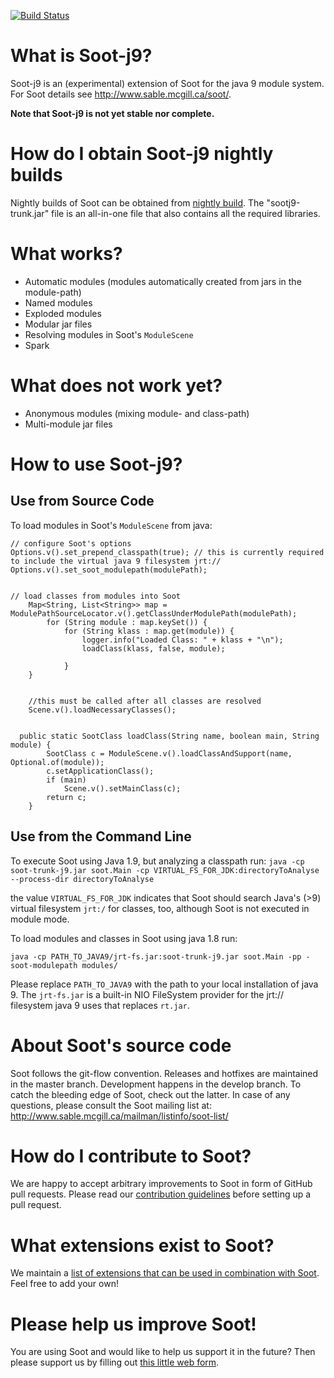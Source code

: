 [![Build Status](http://soot-build.cs.uni-paderborn.de/jenkins/buildStatus/icon?job=soot/soot-build-j9)](http://soot-build.cs.uni-paderborn.de/jenkins/job/soot/job/soot-build-j9/)

# What is Soot-j9?

Soot-j9 is an (experimental) extension of Soot for the java 9 module system.
For Soot details see http://www.sable.mcgill.ca/soot/.



**Note that Soot-j9 is not yet stable nor complete.**

# How do I obtain Soot-j9 nightly builds

Nightly builds of Soot can be obtained from [nightly build](https://soot-build.cs.uni-paderborn.de/nightly/soot/). The "sootj9-trunk.jar" file is an all-in-one file that also contains all the required libraries. 




# What works?

 * Automatic modules (modules automatically created from jars in the module-path)
 * Named modules
 * Exploded modules
 * Modular jar files
 * Resolving modules in Soot's `ModuleScene`
 * Spark

# What does not work yet?
 * Anonymous modules (mixing module- and class-path)
 * Multi-module jar files


# How to use Soot-j9?

## Use from Source Code
To load modules in Soot's `ModuleScene` from java:
```
// configure Soot's options
Options.v().set_prepend_classpath(true); // this is currently required to include the virtual java 9 filesystem jrt://
Options.v().set_soot_modulepath(modulePath);


// load classes from modules into Soot
  	Map<String, List<String>> map = ModulePathSourceLocator.v().getClassUnderModulePath(modulePath);
        for (String module : map.keySet()) {
            for (String klass : map.get(module)) {
                logger.info("Loaded Class: " + klass + "\n");
                loadClass(klass, false, module);

            }
    }


    //this must be called after all classes are resolved
    Scene.v().loadNecessaryClasses();


  public static SootClass loadClass(String name, boolean main, String module) {
        SootClass c = ModuleScene.v().loadClassAndSupport(name, Optional.of(module));
        c.setApplicationClass();
        if (main)
            Scene.v().setMainClass(c);
        return c;
    }

```

## Use from the Command Line
To execute Soot using Java 1.9, but analyzing a classpath run:
`java -cp soot-trunk-j9.jar soot.Main -cp VIRTUAL_FS_FOR_JDK:directoryToAnalyse --process-dir directoryToAnalyse`

the value `VIRTUAL_FS_FOR_JDK` indicates that Soot should search Java's (>9) virtual filesystem `jrt:/` for classes, too, although Soot is not executed in module mode.

To load modules and classes in Soot using java 1.8 run:

` java -cp PATH_TO_JAVA9/jrt-fs.jar:soot-trunk-j9.jar soot.Main -pp -soot-modulepath modules/  `


Please replace `PATH_TO_JAVA9` with the path to your local installation of java 9.
The `jrt-fs.jar` is a built-in NIO FileSystem provider for the jrt:// filesystem java 9 uses that replaces `rt.jar`. 


# About Soot's source code

Soot follows the git-flow convention. Releases and hotfixes are maintained in the master branch.
Development happens in the develop branch. To catch the bleeding edge of Soot, check out the latter.
In case of any questions, please consult the Soot
mailing list at: http://www.sable.mcgill.ca/mailman/listinfo/soot-list/

# How do I contribute to Soot?

We are happy to accept arbitrary improvements to Soot in form of GitHub pull requests. Please read our [contribution guidelines](https://github.com/Sable/soot/wiki/Contributing-to-Soot) before setting up a pull request.

# What extensions exist to Soot?

We maintain a [list of extensions that can be used in combination with Soot](https://github.com/Sable/soot/wiki/Extensions-to-Soot). Feel free to add your own!

# Please help us improve Soot!
You are using Soot and would like to help us support it in the future? Then please support us by filling out [this little web form](https://goo.gl/forms/rk1oSxFIxAH0xaf52).
